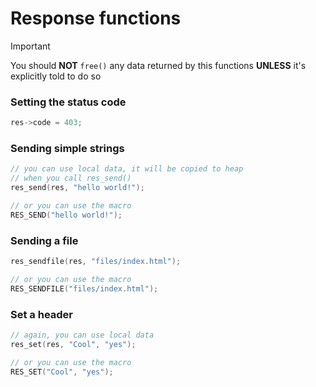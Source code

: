 # Response functions 
> [!IMPORTANT]  
> You should **NOT** `free()` any data returned by this functions
> **UNLESS** it's explicitly told to do so 

### Setting the status code  
```c
res->code = 403;
```

### Sending simple strings
```c
// you can use local data, it will be copied to heap
// when you call res_send()
res_send(res, "hello world!");

// or you can use the macro
RES_SEND("hello world!");
```

### Sending a file
```c
res_sendfile(res, "files/index.html");

// or you can use the macro
RES_SENDFILE("files/index.html");
```

### Set a header
```c
// again, you can use local data
res_set(res, "Cool", "yes");

// or you can use the macro
RES_SET("Cool", "yes");
```
